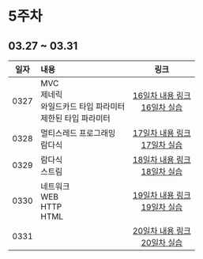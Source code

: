 # 5주차
## 03.27 ~ 03.31

|  일자  | 내용                                         |                           링크                           |
|:----:|:-------------------------------------------|:------------------------------------------------------:|
| 0327 | MVC<br>제네릭<br>와일드카드 타입 파라미터<br>제한된 타입 파라미터 | [16일차 내용 링크](./day16/course)<br/>[16일차 실습](./day16/hw) |
| 0328 | 멀티스레드 프로그래밍 <br> 람다식                       | [17일차 내용 링크](./day17/course)<br/>[17일차 실습](./day17/hw) |
| 0329 | 람다식<br/>스트림<br/>                           | [18일차 내용 링크](./day18/course)<br/>[18일차 실습](./day18/hw) |
| 0330 | 네트워크<br/>WEB<br/>HTTP<br/>HTML             | [19일차 내용 링크](./day19/course)<br/>[19일차 실습](./day19/hw) |
| 0331 |                                            | [20일차 내용 링크](./day20/course)<br/>[20일차 실습](./day20/hw) |

